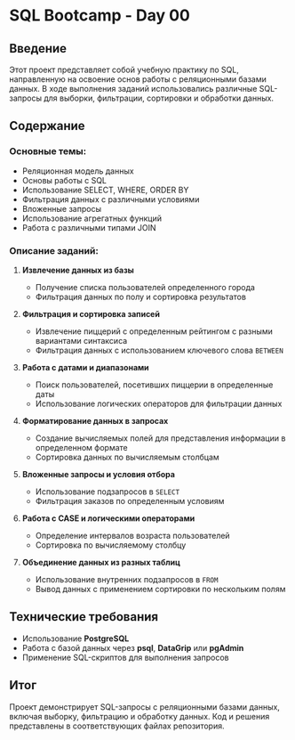 # SQL Bootcamp - Day 00

## Введение
Этот проект представляет собой учебную практику по SQL, направленную на освоение основ работы с реляционными базами данных. В ходе выполнения заданий использовались различные SQL-запросы для выборки, фильтрации, сортировки и обработки данных.

## Содержание

### Основные темы:
- Реляционная модель данных
- Основы работы с SQL
- Использование SELECT, WHERE, ORDER BY
- Фильтрация данных с различными условиями
- Вложенные запросы
- Использование агрегатных функций
- Работа с различными типами JOIN

### Описание заданий:

1. **Извлечение данных из базы**
   - Получение списка пользователей определенного города
   - Фильтрация данных по полу и сортировка результатов

2. **Фильтрация и сортировка записей**
   - Извлечение пиццерий с определенным рейтингом с разными вариантами синтаксиса
   - Фильтрация данных с использованием ключевого слова `BETWEEN`

3. **Работа с датами и диапазонами**
   - Поиск пользователей, посетивших пиццерии в определенные даты
   - Использование логических операторов для фильтрации данных

4. **Форматирование данных в запросах**
   - Создание вычисляемых полей для представления информации в определенном формате
   - Сортировка данных по вычисляемым столбцам

5. **Вложенные запросы и условия отбора**
   - Использование подзапросов в `SELECT`
   - Фильтрация заказов по определенным условиям

6. **Работа с CASE и логическими операторами**
   - Определение интервалов возраста пользователей
   - Сортировка по вычисляемому столбцу

7. **Объединение данных из разных таблиц**
   - Использование внутренних подзапросов в `FROM`
   - Вывод данных с применением сортировки по нескольким полям

## Технические требования
- Использование **PostgreSQL**
- Работа с базой данных через **psql**, **DataGrip** или **pgAdmin**
- Применение SQL-скриптов для выполнения запросов

## Итог
Проект демонстрирует SQL-запросы с реляционными базами данных, включая выборку, фильтрацию и обработку данных. Код и решения представлены в соответствующих файлах репозитория.

